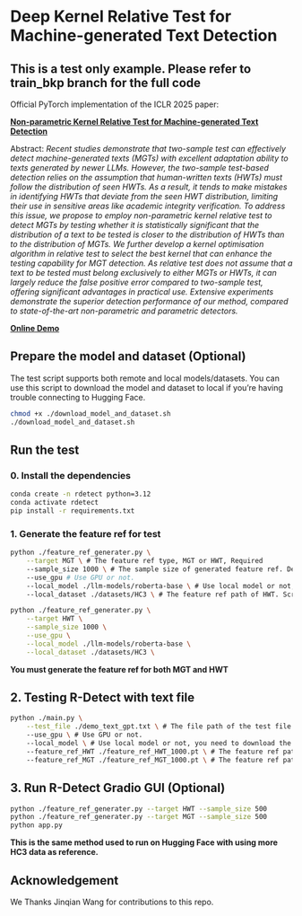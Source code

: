 # Deep Kernel Relative Test for Machine-generated Text Detection 

## This is a test only example. Please refer to train_bkp branch for the full code

Official PyTorch implementation of the ICLR 2025 paper:

<!-- **Non-parametric Kernel Relative Test for Machine-generated Text Detectiony** -->
**[Non-parametric Kernel Relative Test for Machine-generated Text Detection](https://openreview.net/forum?id=z9j7wctoGV)**


Abstract: *Recent studies demonstrate that two-sample test can effectively detect machine-generated texts (MGTs) with excellent adaptation ability to texts generated by newer LLMs. However, the two-sample test-based detection relies on the assumption that human-written texts (HWTs) must follow the distribution of seen HWTs. As a result, it tends to make mistakes in identifying HWTs that deviate from the *seen HWT* distribution, limiting their use in sensitive areas like academic integrity verification. To address this issue, we propose to employ *non-parametric kernel relative test* to detect MGTs by testing whether it is statistically significant that the distribution of *a text to be tested* is closer to the distribution of HWTs than to the distribution of MGTs. We further develop a *kernel optimisation* algorithm in relative test to select the best kernel that can enhance the testing capability for MGT detection. As relative test does not assume that a text to be tested must belong exclusively to either MGTs or HWTs, it can largely *reduce the false positive error* compared to two-sample test, offering significant advantages in practical use. Extensive experiments demonstrate the superior detection performance of our method, compared to state-of-the-art non-parametric and parametric detectors.* 

**[Online Demo](https://huggingface.co/spaces/songyiliao/R-Detect)**

## Prepare the model and dataset (Optional)

The test script supports both remote and local models/datasets. You can use this script to download the model and dataset to local if you’re having trouble connecting to Hugging Face.

```bash
chmod +x ./download_model_and_dataset.sh
./download_model_and_dataset.sh
```

## Run the test

### 0. Install the dependencies

```bash
conda create -n rdetect python=3.12
conda activate rdetect
pip install -r requirements.txt
```

### 1. Generate the feature ref for test
```bash
python ./feature_ref_generater.py \
    --target MGT \ # The feature ref type, MGT or HWT, Required
    --sample_size 1000 \ # The sample size of generated feature ref. Default is 1000, must bigger than 100 and smaller than 30000
    --use_gpu # Use GPU or not.
    --local_model ./llm-models/roberta-base \ # Use local model or not, you need to download the model first, and set the path. Script will use remote if this param is empty.
    --local_dataset ./datasets/HC3 \ # The feature ref path of HWT. Script will use remote if this param is empty.

python ./feature_ref_generater.py \
    --target HWT \
    --sample_size 1000 \
    --use_gpu \
    --local_model ./llm-models/roberta-base \
    --local_dataset ./datasets/HC3 \
```
**You must generate the feature ref for both MGT and HWT**


## 2. Testing R-Detect with text file

```bash
python ./main.py \
    --test_file ./demo_text_gpt.txt \ # The file path of the test file. Default is demo_text_gpt.txt
    --use_gpu \ # Use GPU or not.
    --local_model \ # Use local model or not, you need to download the model first, and set the path. Script will use remote if this param is empty.
    --feature_ref_HWT ./feature_ref_HWT_1000.pt \ # The feature ref path of HWT. Required
    --feature_ref_MGT ./feature_ref_MGT_1000.pt \ # The feature ref path of MGT. Required
```


## 3. Run R-Detect Gradio GUI (Optional)
```bash
python ./feature_ref_generater.py --target HWT --sample_size 500
python ./feature_ref_generater.py --target MGT --sample_size 500
python app.py
```
**This is the same method used to run on Hugging Face with using more HC3 data as reference.**

<!-- **TODO:**
```
1. Clean the files, code refactor, do we need to remove two sample tester?
2. Fix the warnnings
3. Test all args and functions
4. Requirements
``` -->

<!-- ## Requirements

- An NVIDIA RTX graphics card with 24 GB of memory.
- Python 3.8.19
- Pytorch 2.0.0

More details can be found in the `R-Detect.yml` file.

## Data and pre-trained models

For dataset, we mainly use HC3 while also supporting RAID, Beemo and DetectRL datasets. Only RAID requires manual downloading, the download link is [here](https://github.com/liamdugan/raid), please download the train/extra dataset as needed and put them into the `MGTBenchold/datasets` folder and rename them to `RAID_train.csv`/`RAID_extra.csv` respectively.
For the pre-trained language models, you need to first access them from the following links before running any experiments:

- gpt2-medium:  [download link](https://huggingface.co/openai-community/gpt2-medium/tree/main)
- gpt2-large:  [download link](https://huggingface.co/openai-community/gpt2-large/tree/main)
- t5-large:  [download link](https://huggingface.co/t5-large)
- t5-small:  [download link](https://huggingface.co/t5-small)
- roberta-base:  [download link](https://huggingface.co/FacebookAI/roberta-base/tree/main)
- roberta-base-openai-detector:  [download link](https://huggingface.co/roberta-base-openai-detector/tree/main)
- Hello-SimpleAI/chatgpt-detector-roberta : [download link](https://huggingface.co/Hello-SimpleAI/chatgpt-detector-roberta/tree/main)
- minhtoan/gpt3-small-finetune-cnndaily-news: [download link](https://huggingface.co/minhtoan/gpt3-small-finetune-cnndaily-news/tree/main)
- EleutherAI/gpt-neo-125m: [download link](https://huggingface.co/EleutherAI/gpt-neo-125m/tree/main)
- tiiuae/falcon-rw-1b: [download link](https://huggingface.co/tiiuae/falcon-rw-1b/tree/main)

Please use git clone to download their repos into the pretrained_models folder.

## Environment of R-Detect
You have to create a virtual environment and set up libraries needed for the project.
```
conda env create -f R-Detect.yml
```

## Run basic experiments


**Testing R-Detect with DetectRL dataset under zero-shot settings**

```
CUDA_VISIBLE_DEVICES=0 python run_meta_mmd_trans_combined.py --test_flag --id 10001 --sigma0 55 --lr 0.00005 --no_meta_flag --n_samples 3900 --target_senten_num 3000 --val_num 50 --sigma 30 --max_length 100 --trial_num 10 --num_hidden_layers 1 --target_datasets HC3 --text_generated_model_name chatGPT --base_model_name roberta-base-openai-detector --skip_baselines --mask_flag --transformer_flag --meta_test_flag --epochs 100 --two_sample_test --relative_test --print_details --relative_test_extra_n_samples -1 --test_dataset DetectRL --test_text_n_sample_rounds 10 --test_dataset_answer machine --relative_test_mode normal --relative_test_reference_mode random --test_text_n_sample_tokens 256 --relative_test_alpha 0.05 --test_dataset_answer_mix_ratio 0.5 --output_test_text_file --raid_split train --test_dataset_attack none --faster
```

**Testing R-Detect with RAID dataset under zero-shot settings**

```
CUDA_VISIBLE_DEVICES=0 python run_meta_mmd_trans_combined.py --test_flag --id 10001 --sigma0 55 --lr 0.00005 --no_meta_flag --n_samples 3900 --target_senten_num 3000 --val_num 50 --sigma 30 --max_length 100 --trial_num 10 --num_hidden_layers 1 --target_datasets HC3 --text_generated_model_name chatGPT --base_model_name roberta-base-openai-detector --skip_baselines --mask_flag --transformer_flag --meta_test_flag --epochs 100 --two_sample_test --relative_test --print_details --relative_test_extra_n_samples -1 --test_dataset RAID --test_text_n_sample_rounds 10 --test_dataset_answer machine --relative_test_mode normal --relative_test_reference_mode random --test_text_n_sample_tokens 256 --relative_test_alpha 0.05 --test_dataset_answer_mix_ratio 0.5 --output_test_text_file --raid_split train --test_dataset_attack none --faster
``` -->

## Acknowledgement
We Thanks Jinqian Wang for contributions to this repo.
